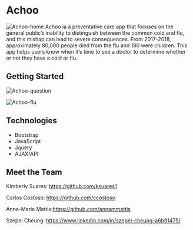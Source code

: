 # Achoo
![Achoo-home](https://user-images.githubusercontent.com/44280043/81520696-04a7f800-9313-11ea-8449-15405348b63f.png)
Achoo ia a preventative care app that focuses on the general public’s inability to distinguish between the common cold and flu, and this mishap can lead to severe consequences. From 2017-2018, approximately 80,000 people died from the flu and 180 were children. This app helps users know when it’s time to see a doctor to determine whether or not they have a cold or flu. 

## Getting Started
![Achoo-question](https://user-images.githubusercontent.com/44280043/81520753-2b662e80-9313-11ea-94cd-ec62ee4373e0.png)

![Achoo-flu](https://user-images.githubusercontent.com/44280043/81520852-72542400-9313-11ea-8d38-d1dad607d029.png)

## Technologies

- Bootstrap
- JavaScript
- Jquery
- AJAX/API

## Meet the Team 

Kimberly Suares: https://github.com/ksuares1

Carlos Costoso: https://github.com/ccostoso

Anna-Marie Mattis:https://github.com/annammattis

Szepei Cheung: https://www.linkedin.com/in/szepei-cheung-a6b91475/
